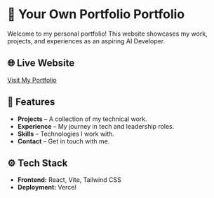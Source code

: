 # 🚀 Your Own Portfolio Portfolio  

Welcome to my personal portfolio! This website showcases my work, projects, and experiences as an aspiring AI Developer.  

## 🌐 Live Website  
[Visit My Portfolio](https://my-portfolio.vercel.app/)  

## 📌 Features  
- **Projects** – A collection of my technical work.  
- **Experience** – My journey in tech and leadership roles.  
- **Skills** – Technologies I work with.  
- **Contact** – Get in touch with me.  

## ⚙️ Tech Stack  
- **Frontend:** React, Vite, Tailwind CSS  
- **Deployment:** Vercel  
